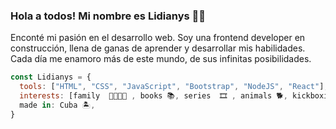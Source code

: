 ### Hola a todos! Mi nombre es Lidianys 🙋‍♀️

Enconté mi pasión en el desarrollo web. Soy una frontend developer en construcción, llena de ganas de aprender y desarrollar mis habilidades. Cada día me enamoro más de este mundo, de sus infinitas posibilidades.

```javascript
const Lidianys = {
  tools: ["HTML", "CSS", "JavaScript", "Bootstrap", "NodeJS", "React"],
  interests: [family  👨‍👩‍👧‍👧 , books 📚, series  🎞 , animals 🐕, kickboxing 🥊, coca cola🥤,stars 🌠],
  made in: Cuba 🏝️,
}
```

